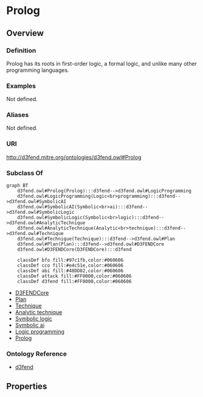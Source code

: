# Prolog

## Overview

### Definition
Prolog has its roots in first-order logic, a formal logic, and unlike many other programming languages.

### Examples
Not defined.

### Aliases
Not defined.

### URI
http://d3fend.mitre.org/ontologies/d3fend.owl#Prolog

### Subclass Of
```mermaid
graph BT
    d3fend.owl#Prolog(Prolog):::d3fend-->d3fend.owl#LogicProgramming
    d3fend.owl#LogicProgramming(Logic<br>programming):::d3fend-->d3fend.owl#SymbolicAI
    d3fend.owl#SymbolicAI(Symbolic<br>ai):::d3fend-->d3fend.owl#SymbolicLogic
    d3fend.owl#SymbolicLogic(Symbolic<br>logic):::d3fend-->d3fend.owl#AnalyticTechnique
    d3fend.owl#AnalyticTechnique(Analytic<br>technique):::d3fend-->d3fend.owl#Technique
    d3fend.owl#Technique(Technique):::d3fend-->d3fend.owl#Plan
    d3fend.owl#Plan(Plan):::d3fend-->d3fend.owl#D3FENDCore
    d3fend.owl#D3FENDCore(D3FENDCore):::d3fend
    
    classDef bfo fill:#97c1fb,color:#060606
    classDef cco fill:#e4c51e,color:#060606
    classDef abi fill:#48DD82,color:#060606
    classDef attack fill:#FF0000,color:#060606
    classDef d3fend fill:#FF0000,color:#060606
```

- [D3FENDCore](/docs/ontology/reference/model/D3FENDCore/D3FENDCore.md)
- [Plan](/docs/ontology/reference/model/D3FENDCore/Plan/Plan.md)
- [Technique](/docs/ontology/reference/model/D3FENDCore/Plan/Technique/Technique.md)
- [Analytic technique](/docs/ontology/reference/model/D3FENDCore/Plan/Technique/Analytic%20technique/Analytic%20technique.md)
- [Symbolic logic](/docs/ontology/reference/model/D3FENDCore/Plan/Technique/Analytic%20technique/Symbolic%20logic/Symbolic%20logic.md)
- [Symbolic ai](/docs/ontology/reference/model/D3FENDCore/Plan/Technique/Analytic%20technique/Symbolic%20logic/Symbolic%20ai/Symbolic%20ai.md)
- [Logic programming](/docs/ontology/reference/model/D3FENDCore/Plan/Technique/Analytic%20technique/Symbolic%20logic/Symbolic%20ai/Logic%20programming/Logic%20programming.md)
- [Prolog](/docs/ontology/reference/model/D3FENDCore/Plan/Technique/Analytic%20technique/Symbolic%20logic/Symbolic%20ai/Logic%20programming/Prolog/Prolog.md)


### Ontology Reference
- [d3fend](http://d3fend.mitre.org/ontologies/d3fend.owl#)

## Properties
